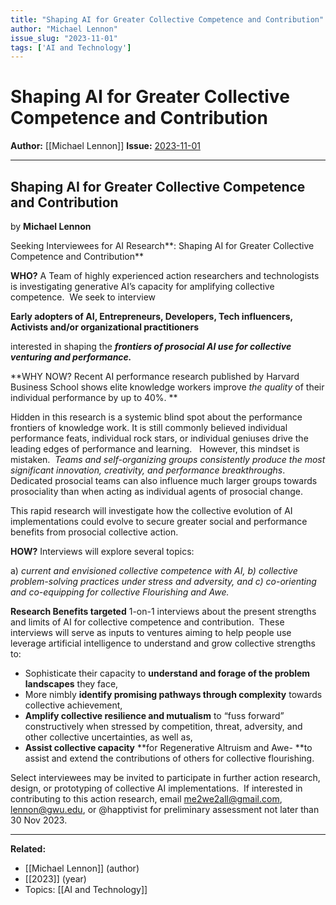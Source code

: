 ```yaml
---
title: "Shaping AI for Greater Collective Competence and Contribution"
author: "Michael Lennon"
issue_slug: "2023-11-01"
tags: ['AI and Technology']
---
```


# Shaping AI for Greater Collective Competence and Contribution

**Author:** [[Michael Lennon]]
**Issue:** [2023-11-01](https://plex.collectivesensecommons.org/2023-11-01/)

---

## Shaping AI for Greater Collective Competence and Contribution
by **Michael Lennon**

Seeking Interviewees for AI Research**: Shaping AI for Greater Collective Competence and Contribution** 

**WHO?**
A Team of highly experienced action researchers and technologists is investigating generative AI’s capacity for amplifying collective competence.  We seek to interview 

**Early adopters of AI, Entrepreneurs, Developers, Tech influencers,
Activists and/or organizational practitioners**

interested in shaping the ***frontiers of prosocial AI use for collective venturing and performance.***

**WHY NOW?
Recent AI performance research published by Harvard Business School shows elite knowledge workers improve *the quality* of their individual performance by up to 40%. **

Hidden in this research is a systemic blind spot about the performance frontiers of knowledge work. It is still commonly believed individual performance feats, individual rock stars, or individual geniuses drive the leading edges of performance and learning.   However, this mindset is mistaken.  *Teams and self-organizing groups consistently produce the most significant innovation, creativity, and performance breakthroughs*.  Dedicated prosocial teams can also influence much larger groups towards prosociality than when acting as individual agents of prosocial change. 

This rapid research will investigate how the collective evolution of AI implementations could evolve to secure greater social and performance benefits from prosocial collective action.

**HOW?**
Interviews will explore several topics: 

a) *current and envisioned collective competence with AI,
b) collective problem-solving practices under stress and adversity, and
c) co-orienting and co-equipping for collective Flourishing and Awe.*

**Research Benefits targeted**
1-on-1 interviews about the present strengths and limits of AI for collective competence and contribution.  These interviews will serve as inputs to ventures aiming to help people use leverage artificial intelligence to understand and grow collective strengths to: 

- Sophisticate their capacity to **understand and forage of the problem landscapes** they face, 
- More nimbly **identify promising pathways through complexity** towards collective achievement,
- **Amplify collective resilience and mutualism** to “fuss forward” constructively when stressed by competition, threat, adversity, and other collective uncertainties, as well as, 
- **Assist collective capacity** **for Regenerative Altruism and Awe- **to assist and extend the contributions of others for collective flourishing. 

Select interviewees may be invited to participate in further action research, design, or prototyping of collective AI implementations.  If interested in contributing to this action research, email [me2we2all@gmail.com](mailto:me2we2all@gmail.com), lennon@gwu.edu, or @happtivist for preliminary assessment not later than 30 Nov 2023.

---

**Related:**
- [[Michael Lennon]] (author)
- [[2023]] (year)
- Topics: [[AI and Technology]]

